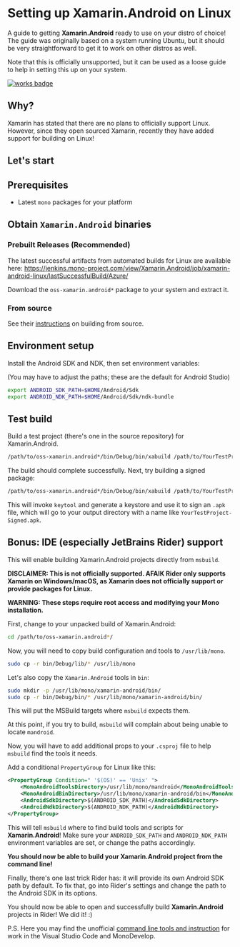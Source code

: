 
# Setting up Xamarin.Android on Linux

A guide to getting **Xamarin.Android** ready to use on your distro of choice!
The guide was originally based on a system running Ubuntu, but it should be
very straightforward to get it to work on other distros as well.

Note that this is officially unsupported, but it can be used as a loose
guide to help in setting this up on your system.

[![works badge](https://cdn.rawgit.com/nikku/works-on-my-machine/v0.2.0/badge.svg)](https://github.com/nikku/works-on-my-machine)

## Why?

Xamarin has stated that there are no plans to officially support Linux. However,
since they open sourced Xamarin, recently they have added support for building on Linux!

## Let's start

## Prerequisites

- Latest `mono` packages for your platform

## Obtain `Xamarin.Android` binaries

### Prebuilt Releases (Recommended)

The latest successful artifacts from automated builds for Linux are available here: <https://jenkins.mono-project.com/view/Xamarin.Android/job/xamarin-android-linux/lastSuccessfulBuild/Azure/>

Download the `oss-xamarin.android*` package to your system and extract it.

### From source

See their [instructions](https://github.com/xamarin/xamarin-android/blob/master/README.md) on building from source.

## Environment setup

Install the Android SDK and NDK, then set environment variables:

(You may have to adjust the paths; these are the default for Android Studio)

```sh
export ANDROID_SDK_PATH=$HOME/Android/Sdk
export ANDROID_NDK_PATH=$HOME/Android/Sdk/ndk-bundle
```

## Test build

Build a test project (there's one in the source repository) for Xamarin.Android.

```sh
/path/to/oss-xamarin.android*/bin/Debug/bin/xabuild /path/to/YourTestProject.csproj
```

The build should complete successfully. Next, try building a signed package:

```sh
/path/to/oss-xamarin.android*/bin/Debug/bin/xabuild /path/to/YourTestProject.csproj /t:SignAndroidPackage
```

This will invoke `keytool` and generate a keystore and use it to sign an `.apk` file, which
will go to your output directory with a name like `YourTestProject-Signed.apk`.

## Bonus: IDE (especially JetBrains Rider) support

This will enable building Xamarin.Android projects directly from `msbuild`.

**DISCLAIMER: This is not officially supported. AFAIK Rider only supports Xamarin on Windows/macOS, as
Xamarin does not officially support or provide packages for Linux.**

**WARNING: These steps require root access and modifying your Mono installation.**

First, change to your unpacked build of Xamarin.Android:

```sh
cd /path/to/oss-xamarin.android*/
```

Now, you will need to copy build configuration and tools to `/usr/lib/mono`.

```sh
sudo cp -r bin/Debug/lib/* /usr/lib/mono
```

Let's also copy the `Xamarin.Android` tools in `bin`:

```sh
sudo mkdir -p /usr/lib/mono/xamarin-android/bin/
sudo cp -r bin/Debug/bin/* /usr/lib/mono/xamarin-android/bin/
```

This will put the MSBuild targets where `msbuild` expects them.

At this point, if you try to build, `msbuild` will complain about being unable to locate `mandroid`.

Now, you will have to add additional props to your `.csproj` file to help `msbuild` find
the tools it needs.

Add a conditional `PropertyGroup` for Linux like this:

```xml
<PropertyGroup Condition=" '$(OS)' == 'Unix' ">
    <MonoAndroidToolsDirectory>/usr/lib/mono/mandroid</MonoAndroidToolsDirectory>
    <MonoAndroidBinDirectory>/usr/lib/mono/xamarin-android/bin</MonoAndroidBinDirectory>
    <AndroidSdkDirectory>$(ANDROID_SDK_PATH)</AndroidSdkDirectory>
    <AndroidNdkDirectory>$(ANDROID_NDK_PATH)</AndroidNdkDirectory>
</PropertyGroup>
```

This will tell `msbuild` where to find build tools and scripts for **Xamarin.Android**!
Make sure your `ANDROID_SDK_PATH` and `ANDROID_NDK_PATH` environment variables are set,
or change the paths accordingly.

**You should now be able to build your Xamarin.Android project from the command line!**

Finally, there's one last trick Rider has: it will provide its own Android SDK path
by default. To fix that, go into Rider's settings and change the path to the Android SDK
in its options.

You should now be able to open and successfully build **Xamarin.Android** projects in Rider! We did it! :)

P.S. Here you may find the unofficial [command line tools and instruction](https://github.com/igorkovalchuk/xamarin-forms-android-linux-tools) for work in the Visual Studio Code and MonoDevelop.
